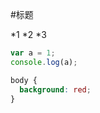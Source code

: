 #标题

*1
*2
\*3

```javascript
var a = 1;
console.log(a);
```

```css
body {
  background: red;
}
```
